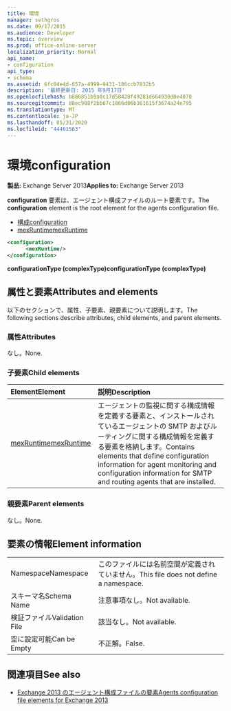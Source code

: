 ```yaml
---
title: 環境
manager: sethgros
ms.date: 09/17/2015
ms.audience: Developer
ms.topic: overview
ms.prod: office-online-server
localization_priority: Normal
api_name:
- configuration
api_type:
- schema
ms.assetid: 6fc04e4d-657a-4999-9431-186ccb7832b5
description: '最終更新日: 2015 年9月17日'
ms.openlocfilehash: b886851b9a0c17d58428f49281d664930d0e4070
ms.sourcegitcommit: 88ec988f2bb67c1866d06b361615f3674a24e795
ms.translationtype: MT
ms.contentlocale: ja-JP
ms.lasthandoff: 05/31/2020
ms.locfileid: "44461563"
---
```

# <a name="configuration"></a><span data-ttu-id="401ea-103">環境</span><span class="sxs-lookup"><span data-stu-id="401ea-103">configuration</span></span>
  
<span data-ttu-id="401ea-104">**製品:** Exchange Server 2013</span><span class="sxs-lookup"><span data-stu-id="401ea-104">**Applies to:** Exchange Server 2013</span></span>
  
<span data-ttu-id="401ea-105">**configuration** 要素は、エージェント構成ファイルのルート要素です。</span><span class="sxs-lookup"><span data-stu-id="401ea-105">The **configuration** element is the root element for the agents configuration file.</span></span> 
  
- [<span data-ttu-id="401ea-106">構成</span><span class="sxs-lookup"><span data-stu-id="401ea-106">configuration</span></span>](configuration.md) 
- [<span data-ttu-id="401ea-107">mexRuntime</span><span class="sxs-lookup"><span data-stu-id="401ea-107">mexRuntime</span></span>](mexruntime.md)
  
```XML
<configuration>
      <mexRuntime/>
</configuration>
```

<span data-ttu-id="401ea-108">**configurationType (complexType)**</span><span class="sxs-lookup"><span data-stu-id="401ea-108">**configurationType (complexType)**</span></span>

## <a name="attributes-and-elements"></a><span data-ttu-id="401ea-109">属性と要素</span><span class="sxs-lookup"><span data-stu-id="401ea-109">Attributes and elements</span></span>

<span data-ttu-id="401ea-110">以下のセクションで、属性、子要素、親要素について説明します。</span><span class="sxs-lookup"><span data-stu-id="401ea-110">The following sections describe attributes, child elements, and parent elements.</span></span>
  
### <a name="attributes"></a><span data-ttu-id="401ea-111">属性</span><span class="sxs-lookup"><span data-stu-id="401ea-111">Attributes</span></span>

<span data-ttu-id="401ea-112">なし。</span><span class="sxs-lookup"><span data-stu-id="401ea-112">None.</span></span>
  
### <a name="child-elements"></a><span data-ttu-id="401ea-113">子要素</span><span class="sxs-lookup"><span data-stu-id="401ea-113">Child elements</span></span>

|<span data-ttu-id="401ea-114">**Element**</span><span class="sxs-lookup"><span data-stu-id="401ea-114">**Element**</span></span>|<span data-ttu-id="401ea-115">**説明**</span><span class="sxs-lookup"><span data-stu-id="401ea-115">**Description**</span></span>|
|:-----|:-----|
|[<span data-ttu-id="401ea-116">mexRuntime</span><span class="sxs-lookup"><span data-stu-id="401ea-116">mexRuntime</span></span>](mexruntime.md) <br/> |<span data-ttu-id="401ea-117">エージェントの監視に関する構成情報を定義する要素と、インストールされているエージェントの SMTP およびルーティングに関する構成情報を定義する要素を格納します。</span><span class="sxs-lookup"><span data-stu-id="401ea-117">Contains elements that define configuration information for agent monitoring and configuration information for SMTP and routing agents that are installed.</span></span>  <br/> |
   
### <a name="parent-elements"></a><span data-ttu-id="401ea-118">親要素</span><span class="sxs-lookup"><span data-stu-id="401ea-118">Parent elements</span></span>

<span data-ttu-id="401ea-119">なし。</span><span class="sxs-lookup"><span data-stu-id="401ea-119">None.</span></span>
  
## <a name="element-information"></a><span data-ttu-id="401ea-120">要素の情報</span><span class="sxs-lookup"><span data-stu-id="401ea-120">Element information</span></span>

|||
|:-----|:-----|
|<span data-ttu-id="401ea-121">Namespace</span><span class="sxs-lookup"><span data-stu-id="401ea-121">Namespace</span></span>  <br/> |<span data-ttu-id="401ea-122">このファイルには名前空間が定義されていません。</span><span class="sxs-lookup"><span data-stu-id="401ea-122">This file does not define a namespace.</span></span>  <br/> |
|<span data-ttu-id="401ea-123">スキーマ名</span><span class="sxs-lookup"><span data-stu-id="401ea-123">Schema Name</span></span>  <br/> |<span data-ttu-id="401ea-124">注意事項なし。</span><span class="sxs-lookup"><span data-stu-id="401ea-124">Not available.</span></span>  <br/> |
|<span data-ttu-id="401ea-125">検証ファイル</span><span class="sxs-lookup"><span data-stu-id="401ea-125">Validation File</span></span>  <br/> |<span data-ttu-id="401ea-126">該当なし。</span><span class="sxs-lookup"><span data-stu-id="401ea-126">Not available.</span></span>  <br/> |
|<span data-ttu-id="401ea-127">空に設定可能</span><span class="sxs-lookup"><span data-stu-id="401ea-127">Can be Empty</span></span>  <br/> |<span data-ttu-id="401ea-128">不正解。</span><span class="sxs-lookup"><span data-stu-id="401ea-128">False.</span></span>  <br/> |
   
## <a name="see-also"></a><span data-ttu-id="401ea-129">関連項目</span><span class="sxs-lookup"><span data-stu-id="401ea-129">See also</span></span>

- [<span data-ttu-id="401ea-130">Exchange 2013 のエージェント構成ファイルの要素</span><span class="sxs-lookup"><span data-stu-id="401ea-130">Agents configuration file elements for Exchange 2013</span></span>](agents-configuration-file-elements-for-exchange-2013.md)

